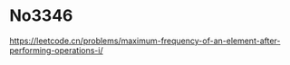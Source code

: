 # No3346

<https://leetcode.cn/problems/maximum-frequency-of-an-element-after-performing-operations-i/>
